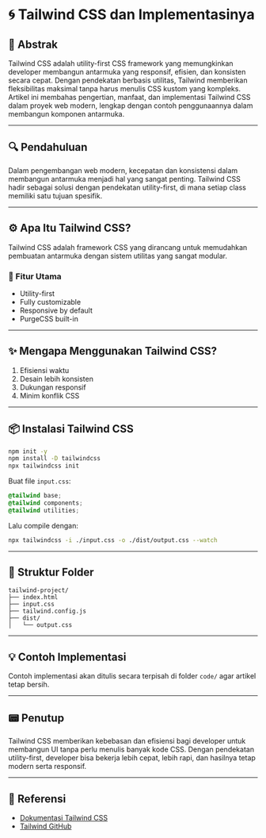 # 🌀 Tailwind CSS dan Implementasinya

## 📌 Abstrak

Tailwind CSS adalah utility-first CSS framework yang memungkinkan developer membangun antarmuka yang responsif, efisien, dan konsisten secara cepat. Dengan pendekatan berbasis utilitas, Tailwind memberikan fleksibilitas maksimal tanpa harus menulis CSS kustom yang kompleks. Artikel ini membahas pengertian, manfaat, dan implementasi Tailwind CSS dalam proyek web modern, lengkap dengan contoh penggunaannya dalam membangun komponen antarmuka.

---

## 🔍 Pendahuluan

Dalam pengembangan web modern, kecepatan dan konsistensi dalam membangun antarmuka menjadi hal yang sangat penting. Tailwind CSS hadir sebagai solusi dengan pendekatan utility-first, di mana setiap class memiliki satu tujuan spesifik.

---

## ⚙️ Apa Itu Tailwind CSS?

Tailwind CSS adalah framework CSS yang dirancang untuk memudahkan pembuatan antarmuka dengan sistem utilitas yang sangat modular.

### 🔑 Fitur Utama

* Utility-first
* Fully customizable
* Responsive by default
* PurgeCSS built-in

---

## ✨ Mengapa Menggunakan Tailwind CSS?

1. Efisiensi waktu
2. Desain lebih konsisten
3. Dukungan responsif
4. Minim konflik CSS

---

## 📦 Instalasi Tailwind CSS

```bash
npm init -y
npm install -D tailwindcss
npx tailwindcss init
```

Buat file `input.css`:

```css
@tailwind base;
@tailwind components;
@tailwind utilities;
```

Lalu compile dengan:

```bash
npx tailwindcss -i ./input.css -o ./dist/output.css --watch
```

---

## 🧹 Struktur Folder

```
tailwind-project/
├── index.html
├── input.css
├── tailwind.config.js
├── dist/
│   └── output.css
```

---

## 💡 Contoh Implementasi

Contoh implementasi akan ditulis secara terpisah di folder `code/` agar artikel tetap bersih.

---

## 📟 Penutup

Tailwind CSS memberikan kebebasan dan efisiensi bagi developer untuk membangun UI tanpa perlu menulis banyak kode CSS. Dengan pendekatan utility-first, developer bisa bekerja lebih cepat, lebih rapi, dan hasilnya tetap modern serta responsif.

---

## 🔗 Referensi

* [Dokumentasi Tailwind CSS](https://tailwindcss.com/docs)
* [Tailwind GitHub](https://github.com/tailwindlabs/tailwindcss)
